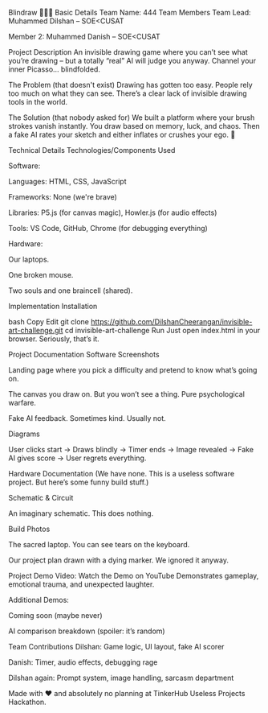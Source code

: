 Blindraw 🎨🕵️‍♂️
Basic Details
Team Name: 444
Team Members
Team Lead: Muhammed Dilshan – SOE<CUSAT

Member 2: Muhammed Danish – SOE<CUSAT


Project Description
An invisible drawing game where you can’t see what you’re drawing – but a totally “real” AI will judge you anyway. Channel your inner Picasso… blindfolded.

The Problem (that doesn't exist)
Drawing has gotten too easy. People rely too much on what they can see. There’s a clear lack of invisible drawing tools in the world.

The Solution (that nobody asked for)
We built a platform where your brush strokes vanish instantly. You draw based on memory, luck, and chaos. Then a fake AI rates your sketch and either inflates or crushes your ego. 🎯

Technical Details
Technologies/Components Used

Software:

Languages: HTML, CSS, JavaScript

Frameworks: None (we're brave)

Libraries: P5.js (for canvas magic), Howler.js (for audio effects)

Tools: VS Code, GitHub, Chrome (for debugging everything)

Hardware:

Our laptops.

One broken mouse.

Two souls and one braincell (shared).

Implementation
Installation

bash
Copy
Edit
git clone https://github.com/DilshanCheerangan/invisible-art-challenge.git
cd invisible-art-challenge
Run
Just open index.html in your browser. Seriously, that’s it.

Project Documentation
Software Screenshots

Landing page where you pick a difficulty and pretend to know what’s going on.


The canvas you draw on. But you won’t see a thing. Pure psychological warfare.


Fake AI feedback. Sometimes kind. Usually not.

Diagrams

User clicks start → Draws blindly → Timer ends → Image revealed → Fake AI gives score → User regrets everything.

Hardware Documentation
(We have none. This is a useless software project. But here’s some funny build stuff.)

Schematic & Circuit

An imaginary schematic. This does nothing.

Build Photos

The sacred laptop. You can see tears on the keyboard.


Our project plan drawn with a dying marker. We ignored it anyway.

Project Demo
Video:
Watch the Demo on YouTube
Demonstrates gameplay, emotional trauma, and unexpected laughter.

Additional Demos:

Coming soon (maybe never)

AI comparison breakdown (spoiler: it’s random)

Team Contributions
Dilshan: Game logic, UI layout, fake AI scorer

Danish: Timer, audio effects, debugging rage

Dilshan again: Prompt system, image handling, sarcasm department

Made with ❤️ and absolutely no planning at TinkerHub Useless Projects Hackathon.

